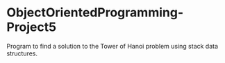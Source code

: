 # ObjectOrientedProgramming-Project5

Program to find a solution to the Tower of Hanoi problem using stack data structures.
